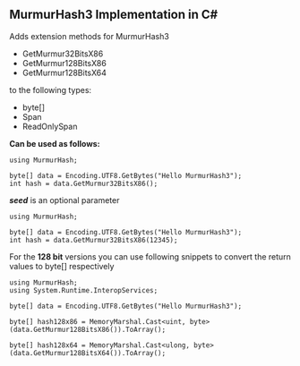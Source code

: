 ## MurmurHash3 Implementation in C#

Adds extension methods for MurmurHash3
- GetMurmur32BitsX86
- GetMurmur128BitsX86
- GetMurmur128BitsX64

to the following types:
- byte[]
- Span<byte>
- ReadOnlySpan<byte>

  
**Can be used as follows:**
```
using MurmurHash;
  
byte[] data = Encoding.UTF8.GetBytes("Hello MurmurHash3");
int hash = data.GetMurmur32BitsX86();
```
  
  
***seed*** is an optional parameter
```
using MurmurHash;
  
byte[] data = Encoding.UTF8.GetBytes("Hello MurmurHash3");
int hash = data.GetMurmur32BitsX86(12345);
```
  
  
For the **128 bit** versions you can use following snippets to convert the return values to byte[] respectively
```
using MurmurHash;
using System.Runtime.InteropServices;
  
byte[] data = Encoding.UTF8.GetBytes("Hello MurmurHash3");

byte[] hash128x86 = MemoryMarshal.Cast<uint, byte>(data.GetMurmur128BitsX86()).ToArray();
  
byte[] hash128x64 = MemoryMarshal.Cast<ulong, byte>(data.GetMurmur128BitsX64()).ToArray();
  
```
